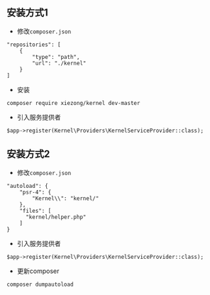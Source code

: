 ## 安装方式1

- 修改`composer.json`

```
"repositories": [
    {
        "type": "path",
        "url": "./kernel"
    }
]
```

- 安装

```
composer require xiezong/kernel dev-master
```

- 引入服务提供者

```
$app->register(Kernel\Providers\KernelServiceProvider::class);
```

## 安装方式2

- 修改`composer.json`

```
"autoload": {
    "psr-4": {
        "Kernel\\": "kernel/"
    },
    "files": [
      "kernel/helper.php"
    ]
}
```

- 引入服务提供者

```
$app->register(Kernel\Providers\KernelServiceProvider::class);
```
- 更新composer
```
composer dumpautoload
```
